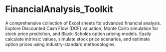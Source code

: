 # FinancialAnalysis_Toolkit
A comprehensive collection of Excel sheets for advanced financial analysis. Explore Discounted Cash Flow (DCF) valuation, Monte Carlo simulation for stock price prediction, and Black-Scholes option pricing models. Easily calculate intrinsic values, simulate stock price scenarios, and estimate option prices using industry-standard methodologies. 
